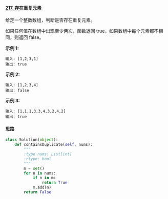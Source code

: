 #### [217. 存在重复元素](https://leetcode-cn.com/problems/contains-duplicate/)

给定一个整数数组，判断是否存在重复元素。

如果任何值在数组中出现至少两次，函数返回 true。如果数组中每个元素都不相同，则返回 false。

**示例 1:**

```
输入: [1,2,3,1]
输出: true
```

**示例 2:**

```
输入: [1,2,3,4]
输出: false
```

**示例 3:**

```
输入: [1,1,1,3,3,4,3,2,4,2]
输出: true
```



#### 思路

```python
class Solution(object):
    def containsDuplicate(self, nums):
        """
        :type nums: List[int]
        :rtype: bool
        """
        m = set()
        for n in nums:
            if n in m:
                return True
            m.add(n)
        return False
```

